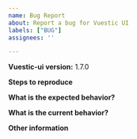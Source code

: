 ```yaml
---
name: Bug Report
about: Report a bug for Vuestic UI
labels: ["BUG"]
assignees: ''

---
```


**Vuestic-ui version:** 1.7.0

**Steps to reproduce**

**What is the expected behavior?**

**What is the current behavior?**

**Other information**
